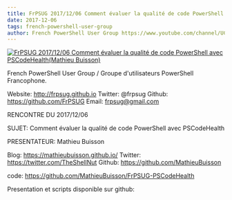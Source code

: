 ```yaml
---
title: FrPSUG 2017/12/06 Comment évaluer la qualité de code PowerShell avec PSCodeHealth(Mathieu­ Buisson)
date: 2017-12-06
tags: french-powershell-user-group
author: French PowerShell User Group https://www.youtube.com/channel/UCyxicOKZNm_u1opF_xAYfDA
---
```


[![FrPSUG 2017/12/06 Comment évaluer la qualité de code PowerShell avec PSCodeHealth(Mathieu­ Buisson)](https://i2.ytimg.com/vi/mpYQkYHQjII/hqdefault.jpg "FrPSUG 2017/12/06 Comment évaluer la qualité de code PowerShell avec PSCodeHealth(Mathieu­ Buisson)")](https://www.youtube.com/watch?v=mpYQkYHQjII)

French PowerShell User Group / Groupe d'utilisateurs PowerShell Francophone.

Website: http://frpsug.github.io
Twitter: @frpsug
Github: https://github.com/FrPSUG
Email: frpsug@gmail.com


RENCONTRE DU 2017/12/06

SUJET: Comment évaluer la qualité de code PowerShell avec PSCodeHealth

PRESENTATEUR: Mathieu­ Buisson

Blog: https://mathieubuisson.github.io/ 
Twitter: https://twitter.com/TheShellNut
Github: https://github.com/MathieuBuisson

code: https://github.com/MathieuBuisson/FrPSUG-PSCodeHealth



Presentation et scripts disponible sur github:
